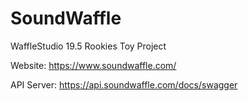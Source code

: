 # SoundWaffle
WaffleStudio 19.5 Rookies Toy Project

Website: https://www.soundwaffle.com/

API Server: https://api.soundwaffle.com/docs/swagger
